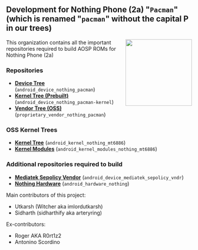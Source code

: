## Development for Nothing Phone (2a) "`Pacman`" (which is renamed "`pacman`" without the capital P in our trees)
<img align="right" width="180" height="180" src="https://avatars.githubusercontent.com/u/160396058?s=400&u=386ad56768bc8b4ddf7883c3b91278ff002f049c&v=4">

This organization contains all the important repositories required to build AOSP ROMs for Nothing Phone (2a)

### Repositories
* [**Device Tree**](https://github.com/Nothing-2A/android_device_nothing_pacman.git) (`android_device_nothing_pacman`)
* [**Kernel Tree (Prebuilt)**](https://github.com/Nothing-2A/device_nothing_pacman-kernel.git) (`android_device_nothing_pacman-kernel`)
* [**Vendor Tree (OSS)**](https://gitlab.com/sidharthify/proprietary_vendor_nothing_pacman) (`proprietary_vendor_nothing_pacman`)

### OSS Kernel Trees
* [**Kernel Tree**](https://github.com/Nothing-2A/android_kernel_nothing_mt6886) (`android_kernel_nothing_mt6886`)
* [**Kernel Modules**](https://github.com/Nothing-2A/android_kernel_modules_nothing_mt6886) (`android_kernel_modules_nothing_mt6886`)

### Additional repositories required to build
* [**Mediatek Sepolicy Vendor**](https://github.com/LineageOS/android_device_mediatek_sepolicy_vndr) (`android_device_mediatek_sepolicy_vndr`)
* [**Nothing Hardware**](https://github.com/LineageOS/android_hardware_nothing) (`android_hardware_nothing`)

Main contributors of this project:
- Utkarsh (Witcher aka imlordutkarsh)
- Sidharth (sidharthify aka arteryring)

Ex-contributors:
- Roger AKA R0rt1z2
- Antonino Scordino 
